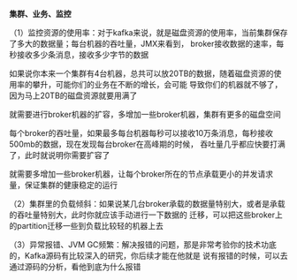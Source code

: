 
**集群、业务、监控**

（1）监控资源的使用率：对于kafka来说，就是磁盘资源的使用率，当前集群保存了多大的数据量；每台机器的吞吐量，JMX来看到，
broker接收数据的速率，每秒接收多少条消息，接收多少字节的数据

如果说你本来一个集群有4台机器，总共可以放20TB的数据，随着磁盘资源的使用率的攀升，可能你们的业务在不断的增长，会可能
导致你们的机器就不够了，因为马上20TB的磁盘资源就要用满了

就需要进行broker机器的扩容，多增加一些broker机器，集群有更多的磁盘空间

每个broker的吞吐量，如果最多每台机器每秒可以接收10万条消息，每秒接收500mb的数据，现在发现每台broker在高峰期的时候，
吞吐量几乎都应快要打满了，此时就说明你需要扩容了

就需要多增加一些broker机器，让每个broker所在的节点承载更小的并发请求量，保证集群的健康稳定的运行

（2）集群里的负载倾斜：如果说某几台broker承载的数据量特别大，或者是承载的吞吐量特别大，此时你就应该手动进行一下数据的
迁移，可以把这些broker上的partition迁移一些到负载比较轻的机器上去

（3）异常报错、JVM GC频繁：解决报错的问题，那是非常考验你的技术功底的，Kafka源码有比较深入的研究，你后续才能在他就是
说有报错的时候，可以去通过源码的分析，看他到底为什么报错


